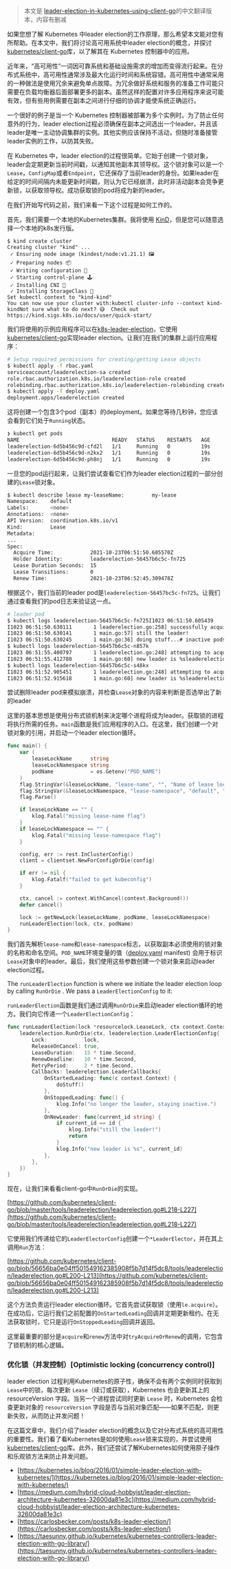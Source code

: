 > 本文是 [leader-election-in-kubernetes-using-client-go](https://itnext.io/leader-election-in-kubernetes-using-client-go-a19cbe7a9a85)的中文翻译版本，内容有删减

如果您想了解 Kubernetes 中leader election的工作原理，那么希望本文能对您有所帮助。在本文中，我们将讨论高可用系统中leader election的概念，并探讨[kubernetes/client-go](https://github.com/kubernetes/client-go)库，以了解其在 Kubernetes 控制器中的应用。

近年来，“高可用性”一词因可靠系统和基础设施需求的增加而变得流行起来。在分布式系统中，高可用性通常涉及最大化运行时间和系统容错。高可用性中通常采用的一种做法是使用冗余来避免单点故障。为冗余做好系统和服务的准备工作可能只需要在负载均衡器后面部署更多的副本。虽然这样的配置对许多应用程序来说可能有效，但有些用例需要在副本之间进行仔细的协调才能使系统正确运行。

一个很好的例子是当一个 Kubernetes 控制器被部署为多个实例时。为了防止任何意外的行为，leader election过程必须确保在副本之间选出一个leader，并且该leader是唯一主动协调集群的实例。其他实例应该保持不活动，但随时准备接管leader实例的工作，以防其失败。

在 Kubernetes 中，leader election的过程很简单。它始于创建一个锁对象，leader会定期更新当前时间戳，以通知其他副本其领导权。这个锁对象可以是一个`Lease`，`ConfigMap`或者`Endpoint`，它还保存了当前leader的身份。如果leader在给定的时间间隔内未能更新时间戳，则认为它已经崩溃，此时非活动副本会竞争更新锁，以获取领导权。成功获取锁的pod将成为新的leader。

在我们开始写代码之前，我们来看一下这个过程是如何工作的。

首先，我们需要一个本地的Kubernetes集群。我将使用 [KinD](https://kind.sigs.k8s.io/docs/user/quick-start/)，但是您可以随意选择一个本地的k8s发行版。



```shell
$ kind create cluster
Creating cluster "kind" ...
 ✓ Ensuring node image (kindest/node:v1.21.1) 🖼
 ✓ Preparing nodes 📦
 ✓ Writing configuration 📜
 ✓ Starting control-plane 🕹️
 ✓ Installing CNI 🔌
 ✓ Installing StorageClass 💾
Set kubectl context to "kind-kind"
You can now use your cluster with:kubectl cluster-info --context kind-kindNot sure what to do next? 😅  Check out https://kind.sigs.k8s.io/docs/user/quick-start/

```

我们将使用的示例应用程序可以在[k8s-leader-election](https://github.com/mayankshah1607/k8s-leader-election)，它使用[kubernetes/client-go](https://github.com/kubernetes/client-go)实现leader election。让我们在我们的集群上运行应用程序：

```bash
# Setup required permissions for creating/getting Lease objects
$ kubectl apply -f rbac.yaml
serviceaccount/leaderelection-sa created
role.rbac.authorization.k8s.io/leaderelection-role created
rolebinding.rbac.authorization.k8s.io/leaderelection-rolebinding created# Create deployment
$ kubectl apply -f deploy.yaml
deployment.apps/leaderelection created

```

这将创建一个包含3个pod（副本）的deployment。如果您等待几秒钟，您应该会看到它们处于`Running`状态。

```bash
❯ kubectl get pods
NAME                              READY   STATUS    RESTARTS   AGE
leaderelection-6d5b456c9d-cfd2l   1/1     Running   0          19s
leaderelection-6d5b456c9d-n2kx2   1/1     Running   0          19s
leaderelection-6d5b456c9d-ph8nj   1/1     Running   0          19s

```

一旦您的pod运行起来，让我们尝试查看它们作为leader election过程的一部分创建的`Lease`锁对象。

```bash
$ kubectl describe lease my-leaseName:         my-lease
Namespace:    default
Labels:       <none>
Annotations:  <none>
API Version:  coordination.k8s.io/v1
Kind:         Lease
Metadata:
...
Spec:
  Acquire Time:            2021-10-23T06:51:50.605570Z
  Holder Identity:         leaderelection-56457b6c5c-fn725
  Lease Duration Seconds:  15
  Lease Transitions:       0
  Renew Time:              2021-10-23T06:52:45.309478Z


```

根据这个，我们当前的leader pod是`leaderelection-56457bc5c-fn725`。让我们通过查看我们的pod日志来验证这一点。

```bash
# leader pod
$ kubectl logs leaderelection-56457b6c5c-fn725I1023 06:51:50.605439       1 leaderelection.go:248] attempting to acquire leader lease default/my-lease...
I1023 06:51:50.630111       1 leaderelection.go:258] successfully acquired lease default/my-lease
I1023 06:51:50.630141       1 main.go:57] still the leader!
I1023 06:51:50.630245       1 main.go:36] doing stuff...# inactive pods
$ kubectl logs leaderelection-56457b6c5c-n857k
I1023 06:51:55.400797       1 leaderelection.go:248] attempting to acquire leader lease default/my-lease...
I1023 06:51:55.412780       1 main.go:60] new leader is %sleaderelection-56457b6c5c-fn725# inactive pod
$ kubectl logs leaderelection-56457b6c5c-s48kx
I1023 06:51:52.905451       1 leaderelection.go:248] attempting to acquire leader lease default/my-lease...
I1023 06:51:52.915618       1 main.go:60] new leader is %sleaderelection-56457b6c5c-fn725

```

尝试删除leader pod来模拟崩溃，并检查`Lease`对象的内容来判断是否选举出了新的leader 

这里的基本思想是使用分布式锁机制来决定哪个进程将成为leader。获取锁的进程将执行所需的任务。`main`函数是我们应用程序的入口。在这里，我们创建一个对锁对象的引用，并启动一个leader election循环。

```Go
func main() {
	var (
		leaseLockName      string
		leaseLockNamespace string
		podName            = os.Getenv("POD_NAME")
	)
	flag.StringVar(&leaseLockName, "lease-name", "", "Name of lease lock")
	flag.StringVar(&leaseLockNamespace, "lease-namespace", "default", "Name of lease lock namespace")
	flag.Parse()

	if leaseLockName == "" {
		klog.Fatal("missing lease-name flag")
	}
	if leaseLockNamespace == "" {
		klog.Fatal("missing lease-namespace flag")
	}

	config, err := rest.InClusterConfig()
	client = clientset.NewForConfigOrDie(config)

	if err != nil {
		klog.Fatalf("failed to get kubeconfig")
	}

	ctx, cancel := context.WithCancel(context.Background())
	defer cancel()

	lock := getNewLock(leaseLockName, podName, leaseLockNamespace)
	runLeaderElection(lock, ctx, podName)
}
```


我们首先解析`lease-name`和`lease-namespace`标志，以获取副本必须使用的锁对象的名称和命名空间。`POD_NAME`环境变量的值（[deploy.yaml](https://github.com/mayankshah1607/k8s-leader-election/blob/master/deploy.yaml#L26) manifest) 会用于标识`Lease`对象中的leader。最后，我们使用这些参数创建一个锁对象来启动leader election过程。

The `runLeaderElection` function is where we initiate the leader election loop by calling `RunOrDie` . We pass a `LeaderElectionConfig` to it:

`runLeaderElection`函数是我们通过调用`RunOrDie`来启动leader election循环的地方。我们向它传递一个`LeaderElectionConfig`：

```go
func runLeaderElection(lock *resourcelock.LeaseLock, ctx context.Context, id string) {
	leaderelection.RunOrDie(ctx, leaderelection.LeaderElectionConfig{
		Lock:            lock,
		ReleaseOnCancel: true,
		LeaseDuration:   15 * time.Second,
		RenewDeadline:   10 * time.Second,
		RetryPeriod:     2 * time.Second,
		Callbacks: leaderelection.LeaderCallbacks{
			OnStartedLeading: func(c context.Context) {
				doStuff()
			},
			OnStoppedLeading: func() {
				klog.Info("no longer the leader, staying inactive.")
			},
			OnNewLeader: func(current_id string) {
				if current_id == id {
					klog.Info("still the leader!")
					return
				}
				klog.Info("new leader is %s", current_id)
			},
		},
	})
}
```

现在，让我们来看看client-go中`RunOrDie`的实现。

[https://github.com/kubernetes/client-go/blob/master/tools/leaderelection/leaderelection.go#L218-L227](https://github.com/kubernetes/client-go/blob/master/tools/leaderelection/leaderelection.go#L218-L227)

它使用我们传递给它的`LeaderElectorConfig`创建一个`*LeaderElector`，并在其上调用`Run`方法：

[https://github.com/kubernetes/client-go/blob/56656ba0e04ff501549162385908f5b7d14f5dc8/tools/leaderelection/leaderelection.go#L200-L213](https://github.com/kubernetes/client-go/blob/56656ba0e04ff501549162385908f5b7d14f5dc8/tools/leaderelection/leaderelection.go#L200-L213)

这个方法负责运行leader election循环。它首先尝试获取锁（使用`le.acquire`）。在成功后，它运行我们之前配置的`OnStartedLeading`回调并定期更新租约。在无法获取锁时，它只是运行`OnStoppedLeading`回调并返回。

这里最重要的部分是`acquire`和`renew`方法中对`tryAcquireOrRenew`的调用，它包含了锁机制的核心逻辑。

### 优化锁（并发控制）[Optimistic locking (concurrency control)] 

leader election 过程利用Kubernetes的原子性，确保不会有两个实例同时获取到`Lease`中的锁，每次更新 `Lease`（续订或获取），Kubernetes 也会更新其上的 resourceVersion 字段。当另一个进程尝试同时更新 `Lease` 时，Kubernetes 会检查更新对象的 `resourceVersion` 字段是否与当前对象匹配——如果不匹配，则更新失败，从而防止并发问题！


在这篇文章中，我们介绍了leader election的概念以及它对分布式系统的高可用性的重要性。我们看了看Kubernetes是如何使用`Lease`锁来实现的，并尝试使用[kubernetes/client-go](https://github.com/kubernetes/client-go/blob/master/tools/leaderelection/leaderelection.go)库。此外，我们还尝试了解Kubernetes如何使用原子操作和乐观锁方法来防止并发问题。


*   [https://kubernetes.io/blog/2016/01/simple-leader-election-with-kubernetes/](https://kubernetes.io/blog/2016/01/simple-leader-election-with-kubernetes/)
*   [https://medium.com/hybrid-cloud-hobbyist/leader-election-architecture-kubernetes-32600da81e3c](https://medium.com/hybrid-cloud-hobbyist/leader-election-architecture-kubernetes-32600da81e3c)
*   [https://carlosbecker.com/posts/k8s-leader-election/](https://carlosbecker.com/posts/k8s-leader-election/)
*   [https://taesunny.github.io/kubernetes/kubernetes-controllers-leader-election-with-go-library/](https://taesunny.github.io/kubernetes/kubernetes-controllers-leader-election-with-go-library/)